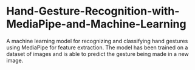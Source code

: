 # Hand-Gesture-Recognition-with-MediaPipe-and-Machine-Learning
A machine learning model for recognizing and classifying hand gestures using MediaPipe for feature extraction. The model has been trained on a dataset of images and is able to predict the gesture being made in a new image.
